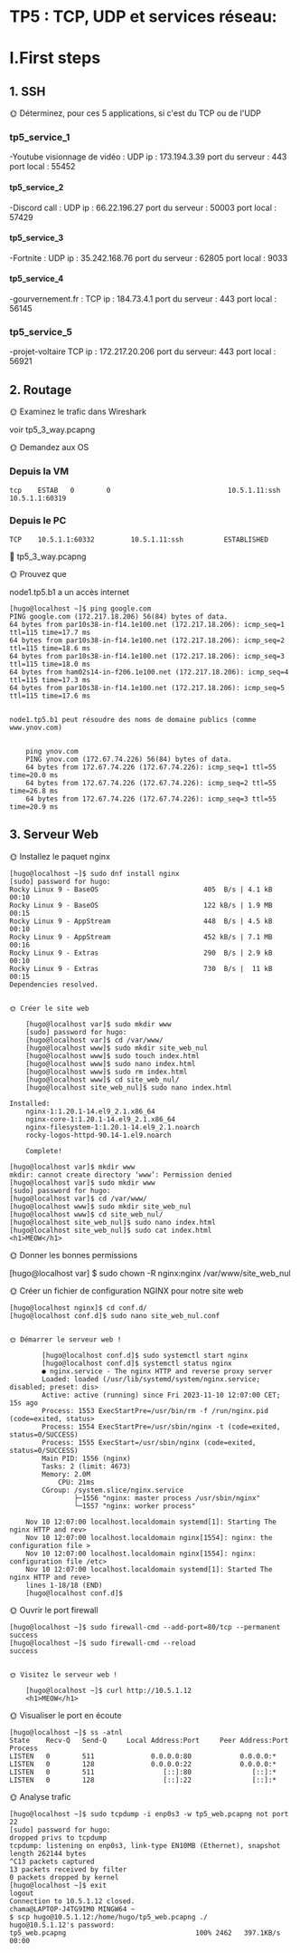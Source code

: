 # TP5 : TCP, UDP et services réseau: 

# I.First steps
## 1. SSH

🌞 Déterminez, pour ces 5 applications, si c'est du TCP ou de l'UDP


### tp5_service_1
-Youtube visionnage de vidéo : 
UDP
ip : 173.194.3.39
port du serveur : 443
port local : 55452

#### tp5_service_2
-Discord call :
UDP
ip : 66.22.196.27
port du serveur : 50003
port local : 57429 

#### tp5_service_3
-Fortnite :
UDP
ip : 35.242.168.76
port du serveur : 62805
port local : 9033

#### tp5_service_4
-gourvernement.fr :
TCP
ip : 184.73.4.1
port du serveur : 443
port local : 56145

### tp5_service_5
-projet-voltaire
TCP
ip : 172.217.20.206
port du serveur: 443
port local : 56921

## 2. Routage

🌞 Examinez le trafic dans Wireshark

voir tp5_3_way.pcapng

🌞 Demandez aux OS

### Depuis la VM
```tcp    ESTAB   0        0                             10.5.1.11:ssh           10.5.1.1:60319```

### Depuis le PC
```TCP    10.5.1.1:60332         10.5.1.11:ssh          ESTABLISHED```

🦈 tp5_3_way.pcapng


🌞 Prouvez que

node1.tp5.b1 a un accès internet

    [hugo@localhost ~]$ ping google.com
    PING google.com (172.217.18.206) 56(84) bytes of data.
    64 bytes from par10s38-in-f14.1e100.net (172.217.18.206): icmp_seq=1 ttl=115 time=17.7 ms
    64 bytes from par10s38-in-f14.1e100.net (172.217.18.206): icmp_seq=2 ttl=115 time=18.6 ms
    64 bytes from par10s38-in-f14.1e100.net (172.217.18.206): icmp_seq=3 ttl=115 time=18.0 ms
    64 bytes from ham02s14-in-f206.1e100.net (172.217.18.206): icmp_seq=4 ttl=115 time=17.3 ms
    64 bytes from par10s38-in-f14.1e100.net (172.217.18.206): icmp_seq=5 ttl=115 time=17.6 ms

```

node1.tp5.b1 peut résoudre des noms de domaine publics (comme www.ynov.com)


    ping ynov.com
    PING ynov.com (172.67.74.226) 56(84) bytes of data.
    64 bytes from 172.67.74.226 (172.67.74.226): icmp_seq=1 ttl=55 time=20.0 ms
    64 bytes from 172.67.74.226 (172.67.74.226): icmp_seq=2 ttl=55 time=26.8 ms
    64 bytes from 172.67.74.226 (172.67.74.226): icmp_seq=3 ttl=55 time=20.9 ms

```

## 3. Serveur Web

🌞 Installez le paquet nginx

    [hugo@localhost ~]$ sudo dnf install nginx
    [sudo] password for hugo:
    Rocky Linux 9 - BaseOS                          405  B/s | 4.1 kB     00:10
    Rocky Linux 9 - BaseOS                          122 kB/s | 1.9 MB     00:15
    Rocky Linux 9 - AppStream                       448  B/s | 4.5 kB     00:10
    Rocky Linux 9 - AppStream                       452 kB/s | 7.1 MB     00:16
    Rocky Linux 9 - Extras                          290  B/s | 2.9 kB     00:10
    Rocky Linux 9 - Extras                          730  B/s |  11 kB     00:15
    Dependencies resolved.

```

🌞 Créer le site web

    [hugo@localhost var]$ sudo mkdir www
    [sudo] password for hugo:
    [hugo@localhost var]$ cd /var/www/
    [hugo@localhost www]$ sudo mkdir site_web_nul
    [hugo@localhost www]$ sudo touch index.html
    [hugo@localhost www]$ sudo nano index.html
    [hugo@localhost www]$ sudo rm index.html
    [hugo@localhost www]$ cd site_web_nul/
    [hugo@localhost site_web_nul]$ sudo nano index.html

Installed:
    nginx-1:1.20.1-14.el9_2.1.x86_64
    nginx-core-1:1.20.1-14.el9_2.1.x86_64
    nginx-filesystem-1:1.20.1-14.el9_2.1.noarch
    rocky-logos-httpd-90.14-1.el9.noarch

    Complete!

```
    [hugo@localhost var]$ mkdir www
    mkdir: cannot create directory ‘www’: Permission denied
    [hugo@localhost var]$ sudo mkdir www
    [sudo] password for hugo:
    [hugo@localhost var]$ cd /var/www/
    [hugo@localhost www]$ sudo mkdir site_web_nul
    [hugo@localhost www]$ cd site_web_nul/
    [hugo@localhost site_web_nul]$ sudo nano index.html
    [hugo@localhost site_web_nul]$ sudo cat index.html
    <h1>MEOW</h1>

🌞 Donner les bonnes permissions

   [hugo@localhost var] $ sudo chown -R nginx:nginx /var/www/site_web_nul


🌞 Créer un fichier de configuration NGINX pour notre site web

    [hugo@localhost nginx]$ cd conf.d/
    [hugo@localhost conf.d]$ sudo nano site_web_nul.conf

```

🌞 Démarrer le serveur web !

        [hugo@localhost conf.d]$ sudo systemctl start nginx
        [hugo@localhost conf.d]$ systemctl status nginx
        ● nginx.service - The nginx HTTP and reverse proxy server
        Loaded: loaded (/usr/lib/systemd/system/nginx.service; disabled; preset: dis>
        Active: active (running) since Fri 2023-11-10 12:07:00 CET; 15s ago
        Process: 1553 ExecStartPre=/usr/bin/rm -f /run/nginx.pid (code=exited, status>
        Process: 1554 ExecStartPre=/usr/sbin/nginx -t (code=exited, status=0/SUCCESS)
        Process: 1555 ExecStart=/usr/sbin/nginx (code=exited, status=0/SUCCESS)
        Main PID: 1556 (nginx)
        Tasks: 2 (limit: 4673)
        Memory: 2.0M
            CPU: 21ms
        CGroup: /system.slice/nginx.service
                ├─1556 "nginx: master process /usr/sbin/nginx"
                └─1557 "nginx: worker process"

    Nov 10 12:07:00 localhost.localdomain systemd[1]: Starting The nginx HTTP and rev>
    Nov 10 12:07:00 localhost.localdomain nginx[1554]: nginx: the configuration file >
    Nov 10 12:07:00 localhost.localdomain nginx[1554]: nginx: configuration file /etc>
    Nov 10 12:07:00 localhost.localdomain systemd[1]: Started The nginx HTTP and reve>
    lines 1-18/18 (END)
    [hugo@localhost conf.d]$

```

🌞 Ouvrir le port firewall

    [hugo@localhost ~]$ sudo firewall-cmd --add-port=80/tcp --permanent
    success
    [hugo@localhost ~]$ sudo firewall-cmd --reload
    success

```

🌞 Visitez le serveur web !

    [hugo@localhost ~]$ curl http://10.5.1.12
    <h1>MEOW</h1>

```

🌞 Visualiser le port en écoute

    [hugo@localhost ~]$ ss -atnl
    State    Recv-Q   Send-Q     Local Address:Port     Peer Address:Port  Process
    LISTEN   0        511              0.0.0.0:80            0.0.0.0:*
    LISTEN   0        128              0.0.0.0:22            0.0.0.0:*
    LISTEN   0        511                 [::]:80               [::]:*
    LISTEN   0        128                 [::]:22               [::]:*



🌞 Analyse trafic

    [hugo@localhost ~]$ sudo tcpdump -i enp0s3 -w tp5_web.pcapng not port 22
    [sudo] password for hugo:
    dropped privs to tcpdump
    tcpdump: listening on enp0s3, link-type EN10MB (Ethernet), snapshot length 262144 bytes
    ^C13 packets captured
    13 packets received by filter
    0 packets dropped by kernel
    [hugo@localhost ~]$ exit
    logout
    Connection to 10.5.1.12 closed.
    chama@LAPTOP-J4TG9IM0 MINGW64 ~
    $ scp hugo@10.5.1.12:/home/hugo/tp5_web.pcapng ./
    hugo@10.5.1.12's password:
    tp5_web.pcapng                                100% 2462   397.1KB/s   00:00
